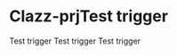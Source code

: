 # Clazz-prjT e s t   t r i g g e r  
 T e s t   t r i g g e r  
 T e s t   t r i g g e r  
 T e s t   t r i g g e r  
 